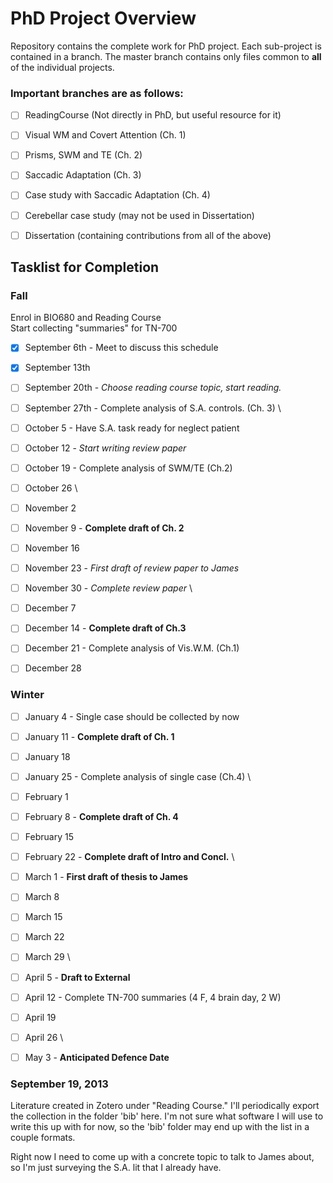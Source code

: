 PhD Project Overview
===================

Repository contains the complete work for PhD project. Each sub-project is contained in a branch. The master branch contains only files common to **all** of the individual projects. 

### Important branches are as follows:

* [ ] ReadingCourse (Not directly in PhD, but useful resource for it)
* [ ] Visual WM and Covert Attention (Ch. 1)
* [ ] Prisms, SWM and TE (Ch. 2)
* [ ] Saccadic Adaptation (Ch. 3)
* [ ] Case study with Saccadic Adaptation (Ch. 4)
* [ ] Cerebellar case study (may not be used in Dissertation)
* [ ] Dissertation (containing contributions from all of the above)


## Tasklist for Completion

### Fall

Enrol in BIO680 and Reading Course \
Start collecting "summaries" for TN-700

* [X] September 6th  - Meet to discuss this schedule
* [X] September 13th
* [ ] September 20th - *Choose reading course topic, start reading.*
* [ ] September 27th - Complete analysis of S.A. controls. (Ch. 3)
\
* [ ] October 5   - Have S.A. task ready for neglect patient
* [ ] October 12  - *Start writing review paper*
* [ ] October 19  - Complete analysis of SWM/TE (Ch.2)
* [ ] October 26
\
* [ ] November 2
* [ ] November 9  - **Complete draft of Ch. 2**
* [ ] November 16
* [ ] November 23 - *First draft of review paper to James*
* [ ] November 30 - *Complete review paper*
\
* [ ] December 7
* [ ] December 14 - **Complete draft of Ch.3**
* [ ] December 21 - Complete analysis of Vis.W.M. (Ch.1)
* [ ] December 28


### Winter

* [ ] January 4   - Single case should be collected by now
* [ ] January 11  - **Complete draft of Ch. 1**
* [ ] January 18
* [ ] January 25  - Complete analysis of single case (Ch.4)
\
* [ ] February 1
* [ ] February 8  - **Complete draft of Ch. 4**
* [ ] February 15
* [ ] February 22 - **Complete draft of Intro and Concl.**
\
* [ ] March 1     - **First draft of thesis to James**
* [ ] March 8
* [ ] March 15
* [ ] March 22
* [ ] March 29
\
* [ ] April 5     - **Draft to External**
* [ ] April 12    - Complete TN-700 summaries (4 F, 4 brain day, 2 W)
* [ ] April 19
* [ ] April 26
\
* [ ] May 3       - **Anticipated Defence Date**


### September 19, 2013
Literature created in Zotero under "Reading Course." I'll periodically export the collection in the folder 'bib' here. I'm not sure what software I will use to write this up with for now, so the 'bib' folder may end up with the list in a couple formats. 

Right now I need to come up with a concrete topic to talk to James about, so I'm just surveying the S.A. lit that I already have.

